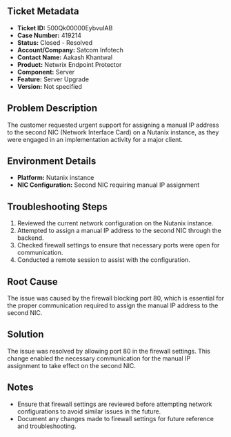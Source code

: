 ## Ticket Metadata
- **Ticket ID:** 500Qk00000EybvuIAB
- **Case Number:** 419214
- **Status:** Closed - Resolved
- **Account/Company:** Satcom Infotech
- **Contact Name:** Aakash Khantwal
- **Product:** Netwrix Endpoint Protector
- **Component:** Server
- **Feature:** Server Upgrade
- **Version:** Not specified

## Problem Description
The customer requested urgent support for assigning a manual IP address to the second NIC (Network Interface Card) on a Nutanix instance, as they were engaged in an implementation activity for a major client.

## Environment Details
- **Platform:** Nutanix instance
- **NIC Configuration:** Second NIC requiring manual IP assignment

## Troubleshooting Steps
1. Reviewed the current network configuration on the Nutanix instance.
2. Attempted to assign a manual IP address to the second NIC through the backend.
3. Checked firewall settings to ensure that necessary ports were open for communication.
4. Conducted a remote session to assist with the configuration.

## Root Cause
The issue was caused by the firewall blocking port 80, which is essential for the proper communication required to assign the manual IP address to the second NIC.

## Solution
The issue was resolved by allowing port 80 in the firewall settings. This change enabled the necessary communication for the manual IP assignment to take effect on the second NIC.

## Notes
- Ensure that firewall settings are reviewed before attempting network configurations to avoid similar issues in the future.
- Document any changes made to firewall settings for future reference and troubleshooting.
